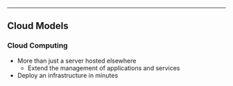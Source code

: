 
---

## Cloud Models

### Cloud Computing
- More than just a server hosted elsewhere
	- Extend the management of applications and services
- Deploy an infrastructure in minutes